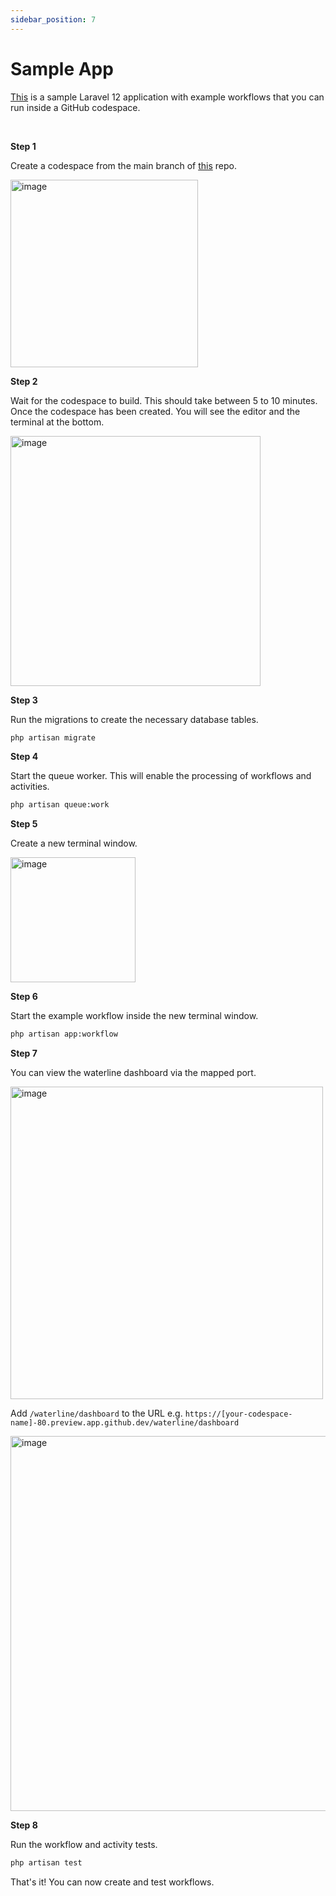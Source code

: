 ```yaml
---
sidebar_position: 7
---
```


# Sample App

[This](https://github.com/laravel-workflow/sample-app) is a sample Laravel 12 application with example workflows that you can run inside a GitHub codespace.

<br />

**Step 1**

Create a codespace from the main branch of [this](https://github.com/laravel-workflow/sample-app) repo.

<img src="https://user-images.githubusercontent.com/1130888/233664377-f300ad50-5436-4bb8-b172-c52e12047264.png" alt="image" width="300" />

**Step 2**

Wait for the codespace to build. This should take between 5 to 10 minutes. Once the codespace has been created. You will see the editor and the terminal at the bottom.

<img src="https://user-images.githubusercontent.com/1130888/233665550-1a4f2098-2919-4108-ac9f-bef1a9f2f47c.png" alt="image" width="400" />

**Step 3**

Run the migrations to create the necessary database tables.

```bash
php artisan migrate
```

**Step 4**

Start the queue worker. This will enable the processing of workflows and activities.

```bash
php artisan queue:work
```

**Step 5**

Create a new terminal window.

<img src="https://user-images.githubusercontent.com/1130888/233666917-029247c7-9e6c-46de-b304-27473fd34517.png" alt="image" width="200" />

**Step 6**

Start the example workflow inside the new terminal window.

```bash
php artisan app:workflow
```

**Step 7**

You can view the waterline dashboard via the mapped port.

<img src="https://user-images.githubusercontent.com/1130888/233668485-b988e336-0462-4bbc-bb77-78c73df363b4.png" alt="image" width="500" />

Add `/waterline/dashboard` to the URL e.g. `https://[your-codespace-name]-80.preview.app.github.dev/waterline/dashboard`

<img src="https://user-images.githubusercontent.com/1130888/233669600-3340ada6-5f73-4602-8d82-a81a9d43f883.png" alt="image" width="600" />

**Step 8**

Run the workflow and activity tests.

```bash
php artisan test
```

That's it! You can now create and test workflows.
